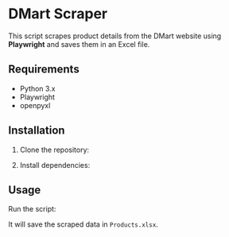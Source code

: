 # DMart Scraper

This script scrapes product details from the DMart website using **Playwright** and saves them in an Excel file.

## Requirements
- Python 3.x
- Playwright
- openpyxl

## Installation
1. Clone the repository:

2. Install dependencies:

## Usage
Run the script:


It will save the scraped data in `Products.xlsx`.

